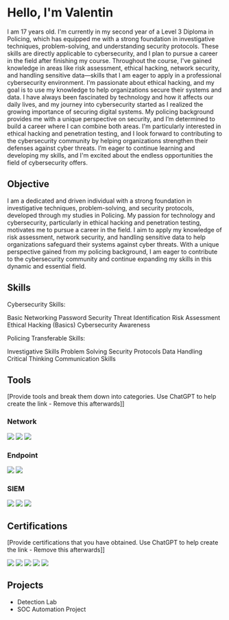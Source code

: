 # Hello, I'm Valentin

I am 17 years old. I'm currently in my second year of a Level 3 Diploma in Policing, which has equipped me with a strong foundation in investigative techniques, problem-solving, and understanding security protocols.
These skills are directly applicable to cybersecurity, and I plan to pursue a career in the field after finishing my course. 
Throughout the course, I've gained knowledge in areas like risk assessment, ethical hacking, network security, and handling sensitive data—skills that I am eager to apply in a professional cybersecurity environment.
I'm passionate about ethical hacking, and my goal is to use my knowledge to help organizations secure their systems and data. 
I have always been fascinated by technology and how it affects our daily lives, and my journey into cybersecurity started as I realized the growing importance of securing digital systems.
My policing background provides me with a unique perspective on security, and I’m determined to build a career where I can combine both areas. 
I'm particularly interested in ethical hacking and penetration testing, and I look forward to contributing to the cybersecurity community by helping organizations strengthen their defenses against cyber threats. 
I’m eager to continue learning and developing my skills, and I'm excited about the endless opportunities the field of cybersecurity offers.

## Objective

I am a dedicated and driven individual with a strong foundation in investigative techniques, problem-solving, and security protocols, developed through my studies in Policing. My passion for technology and cybersecurity, particularly in ethical hacking and penetration testing, motivates me to pursue a career in the field. I aim to apply my knowledge of risk assessment, network security, and handling sensitive data to help organizations safeguard their systems against cyber threats. With a unique perspective gained from my policing background, I am eager to contribute to the cybersecurity community and continue expanding my skills in this dynamic and essential field.

## Skills

Cybersecurity Skills:

Basic Networking
Password Security
Threat Identification
Risk Assessment
Ethical Hacking (Basics)
Cybersecurity Awareness

Policing Transferable Skills:

Investigative Skills
Problem Solving
Security Protocols
Data Handling
Critical Thinking
Communication Skills

## Tools
[Provide tools and break them down into categories. Use ChatGPT to help create the link - Remove this afterwards]]

### Network
<div>
    <img src="https://img.shields.io/badge/-Wireshark-1679A7?&style=for-the-badge&logo=Wireshark&logoColor=white" />
    <img src="https://img.shields.io/badge/-Suricata-EF3B2D?&style=for-the-badge&logo=Suricata&logoColor=white" />
    <img src="https://img.shields.io/badge/-Zeek-777BB4?&style=for-the-badge&logo=Zeek&logoColor=white" />
</div>

### Endpoint
<div>
    <img src="https://img.shields.io/badge/-Microsoft_Defender_for_Endpoint-00A4EF?&style=for-the-badge&logo=Microsoft&logoColor=white" />
    <img src="https://img.shields.io/badge/-Velociraptor-4B275F?&style=for-the-badge&logo=Velociraptor&logoColor=white" />
</div>

### SIEM
<div>
    <img src="https://img.shields.io/badge/-Microsoft_Sentinel-0078D4?&style=for-the-badge&logo=Microsoft&logoColor=white" />
    <img src="https://img.shields.io/badge/-Splunk-000000?&style=for-the-badge&logo=Splunk&logoColor=white" />
    <img src="https://img.shields.io/badge/-Elastic-005571?&style=for-the-badge&logo=Elastic&logoColor=white" />
</div>

## Certifications
[Provide certifications that you have obtained. Use ChatGPT to help create the link - Remove this afterwards]]
<div>
<img src="https://img.shields.io/badge/-Security%2B-FF0000?&style=for-the-badge&logo=CompTIA&logoColor=white" />
<img src="https://img.shields.io/badge/-Network%2B-007ACC?&style=for-the-badge&logo=CompTIA&logoColor=white" />
<img src="https://img.shields.io/badge/-A%2B-4D4D4D?&style=for-the-badge&logo=CompTIA&logoColor=white" />
<img src="https://img.shields.io/badge/-CDSA-006400?&style=for-the-badge&logoColor=white" />
<img src="https://img.shields.io/badge/-CCD-000080?&style=for-the-badge&logoColor=white" />
</div>

## Projects
- Detection Lab
- SOC Automation Project
